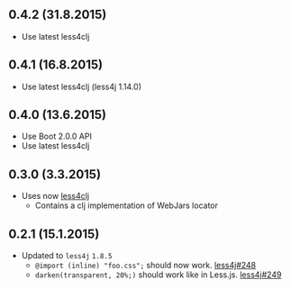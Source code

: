 ## 0.4.2 (31.8.2015)

- Use latest less4clj

## 0.4.1 (16.8.2015)

- Use latest less4clj (less4j 1.14.0)

## 0.4.0 (13.6.2015)

- Use Boot 2.0.0 API
- Use latest less4clj

## 0.3.0 (3.3.2015)

- Uses now [less4clj](https://github.com/Deraen/less4clj)
  - Contains a clj implementation of WebJars locator

## 0.2.1 (15.1.2015)

- Updated to `less4j` `1.8.5`
  - `@import (inline) "foo.css";` should now work. [less4j#248](https://github.com/SomMeri/less4j/issues/248)
  - `darken(transparent, 20%;)` should work like in Less.js. [less4j#249](https://github.com/SomMeri/less4j/issues/249)
